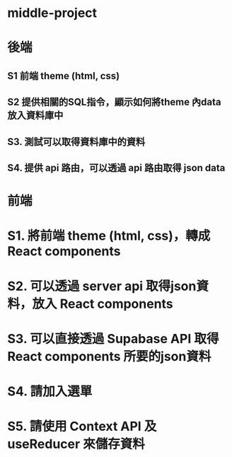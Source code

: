 # middle-project

# 後端
## S1 前端 theme (html, css)
## S2 提供相關的SQL指令，顯示如何將theme 內data放入資料庫中
## S3. 測試可以取得資料庫中的資料
## S4. 提供 api 路由，可以透過 api 路由取得 json data

# 前端
# S1. 將前端 theme (html, css)，轉成 React components
# S2. 可以透過 server api 取得json資料，放入 React components
# S3. 可以直接透過  Supabase API 取得React components 所要的json資料
# S4. 請加入選單
# S5. 請使用 Context API 及 useReducer 來儲存資料